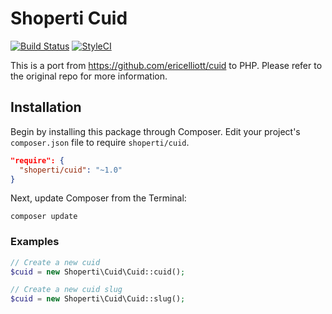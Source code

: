 # Shoperti Cuid

[![Build Status](https://travis-ci.org/Shoperti/Cuid.svg?branch=master)](https://travis-ci.org/Shoperti/Cuid)
[![StyleCI](https://styleci.io/repos/43709599/shield)](https://styleci.io/repos/43709599)

This is a port from https://github.com/ericelliott/cuid to PHP. Please refer to the original repo for more information.

## Installation

Begin by installing this package through Composer. Edit your project's `composer.json` file to require `shoperti/cuid`.

```json
"require": {
  "shoperti/cuid": "~1.0"
}
```

Next, update Composer from the Terminal:

    composer update

### Examples

```php
// Create a new cuid
$cuid = new Shoperti\Cuid\Cuid::cuid();

// Create a new cuid slug
$cuid = new Shoperti\Cuid\Cuid::slug();
```
